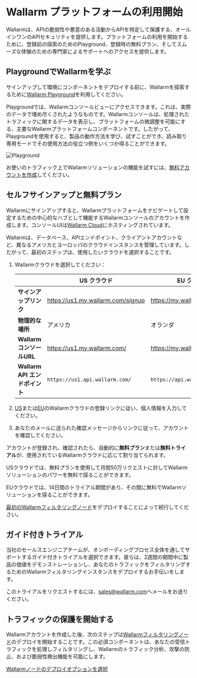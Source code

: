# Wallarm プラットフォームの利用開始

Wallarmは、APIの脆弱性や悪意のある活動からAPIを特定して保護する、オールインワンのAPIセキュリティを提供します。プラットフォームの利用を開始するために、登録前の探索のためのPlayground、登録時の無料プラン、そしてスムーズな体験のための専門家によるサポートへのアクセスを提供します。

## PlaygroundでWallarmを学ぶ

サインアップして環境にコンポーネントをデプロイする前に、Wallarmを探索するために[Wallarm Playground](https://playground.wallarm.com/?utm_source=wallarm_docs_quickstartja)を利用してください。

Playgroundでは、Wallarmコンソールビューにアクセスできます。これは、実際のデータで埋め尽くされたようなものです。Wallarmコンソールは、処理されたトラフィックに関するデータを表示し、プラットフォームの微調整を可能にする、主要なWallarmプラットフォームコンポーネントです。したがって、Playgroundを使用すると、製品の動作方法を学び、試すことができ、読み取り専用モードでその使用方法の役立つ例をいくつか得ることができます。

![Playground](../images/playground.png)

お使いのトラフィック上でWallarmソリューションの機能を試すには、[無料アカウントを作成](#self-signup-and-free-tier)してください。

## セルフサインアップと無料プラン

Wallarmにサインアップすると、Wallarmプラットフォームをナビゲートして設定するための中心的なハブとして機能するWallarmコンソールのアカウントを作成します。コンソールUIは[Wallarm Cloud](../about-wallarm/overview.md#cloud)にホスティングされています。

Wallarmは、データベース、APIエンドポイント、クライアントアカウントなど、異なるアメリカとヨーロッパのクラウドインスタンスを管理しています。したがって、最初のステップは、使用したいクラウドを選択することです。

1. Wallarmクラウドを選択してください：

    || US クラウド | EU クラウド |
    | -- | -------- | -------- |
    | **サインアップリンク** | https://us1.my.wallarm.com/signup | https://my.wallarm.com/signup |
    | **物理的な場所** | アメリカ | オランダ |
    | **WallarmコンソールURL** | https://us1.my.wallarm.com/ | https://my.wallarm.com/ |
    | **Wallarm API エンドポイント** | `https://us1.api.wallarm.com/` | `https://api.wallarm.com/` |
1. [US](https://us1.my.wallarm.com/signup)または[EU](https://my.wallarm.com/signup)のWallarmクラウドの登録リンクに従い、個人情報を入力してください。
1. あなたのメールに送られた確認メッセージからリンクに従って、アカウントを確認してください。

アカウントが登録され、確認されたら、自動的に**無料プラン**または**無料トライアル**が、使用されているWallarmクラウドに応じて割り当てられます。

USクラウドでは、無料プランを使用して月間50万リクエストに対してWallarmソリューションのパワーを無料で探ることができます。

EUクラウドでは、14日間のトライアル期間があり、その間に無料でWallarmソリューションを探ることができます。

[最初のWallarmフィルタリングノード](#start-securing-your-traffic)をデプロイすることによって続行してください。

## ガイド付きトライアル

当社のセールスエンジニアチームが、オンボーディングプロセス全体を通してサポートするガイド付きトライアルを選択できます。彼らは、2週間の期間中に製品の価値をデモンストレーションし、あなたのトラフィックをフィルタリングするためのWallarmフィルタリングインスタンスをデプロイするお手伝いをします。

このトライアルをリクエストするには、[sales@wallarm.com](mailto:sales@wallarm.com?subject=Request%20for%20a%20Guided%20Wallarm%20Trial&body=Hello%20Wallarm%20Sales%20Engineer%20Team%2C%0A%0AI'm%20writing%20to%20request%20a%20guided%20Wallarm%20trial.%20I%20would%20be%20happy%20to%20schedule%20a%20call%20with%20you%20to%20discuss%20my%20requirements%20in%20detail.%0A%0AThank%20you%20for%20your%20time%20and%20assistance.)へメールをお送りください。

## トラフィックの保護を開始する

Wallarmアカウントを作成した後、次のステップは[Wallarmフィルタリングノード](../about-wallarm/overview.md#filtering-node)のデプロイを開始することです。この必須コンポーネントは、あなたの受信トラフィックを処理しフィルタリングし、Wallarmのトラフィック分析、攻撃の防止、および脆弱性検出機能を可能にします。

[Wallarmノードのデプロイオプションを選択](../installation/supported-deployment-options.md)